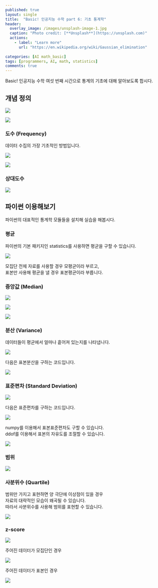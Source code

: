 ```yaml
---
published: true
layout: single
title:  "Basic! 인공지능 수학 part 6: 기초 통계학"
header:
  overlay_image: /images/unsplash-image-1.jpg
  caption: "Photo credit: [**Unsplash**](https://unsplash.com)"
  actions:
    - label: "Learn more"
      url: "https://en.wikipedia.org/wiki/Gaussian_elimination"
      
categories: [AI math_basic]
tags: [programmers, AI, math, statistics]
comments: true
---
```


Basic! 인공지능 수학 여섯 번째 시간으로 통계의 기초에 대해 알아보도록 합시다. 

## 개념 정의 

![](/images/2020-12/statistic/1.png)

![](/images/2020-12/statistic/2.png)

### 도수 (Frequency)

데이터 수집의 가장 기초적인 방법입니다. 

![](/images/2020-12/statistic/3.png)

![](/images/2020-12/statistic/4.png)

### 상대도수

![](/images/2020-12/statistic/5.png)

## 파이썬 이용해보기 

파이썬의 대표적인 통계학 모듈들을 설치해 실습을 해봅시다. 

### 평균 

파이썬의 기본 패키지인 statistics를 사용하면 평균을 구할 수 있습니다. 

![](/images/2020-12/statistic/6.png)

모집단 전체 자료를 사용할 경우 모평균이라 부르고,  
표본만 사용해 평균을 낼 경우 표본평균이라 부릅니다.

### 중앙값 (Median)

![](/images/2020-12/statistic/7.png)

![](/images/2020-12/statistic/8.png)

![](/images/2020-12/statistic/9.png)

### 분산 (Variance)

데이터들이 평균에서 얼마나 흩어져 있는지를 나타냅니다. 

![](/images/2020-12/statistic/10.png)

다음은 표본분산을 구하는 코드입니다. 

![](/images/2020-12/statistic/11.png)

### 표준편차 (Standard Deviation)

![](/images/2020-12/statistic/12.png)

다음은 표준편차를 구하는 코드입니다. 

![](/images/2020-12/statistic/13.png)

numpy를 이용해서 표본표준편차도 구할 수 있습니다.  
ddof를 이용해서 표본의 자유도를 조절할 수 있습니다.  

![](/images/2020-12/statistic/14.png)

### 범위

![](/images/2020-12/statistic/15.png)

### 사분위수 (Quartile)

범위만 가지고 표현하면 양 극단에 이상점이 있을 경우  
자료의 대략적인 모습이 왜곡될 수 있습니다.  
따라서 사분위수를 사용해 범위를 표현할 수 있습니다.  

![](/images/2020-12/statistic/16.png)

### z-score

![](/images/2020-12/statistic/17.png)

주어진 데이터가 모집단인 경우

![](/images/2020-12/statistic/18.png)

주어진 데이터가 표본인 경우 

![](/images/2020-12/statistic/19.png)
